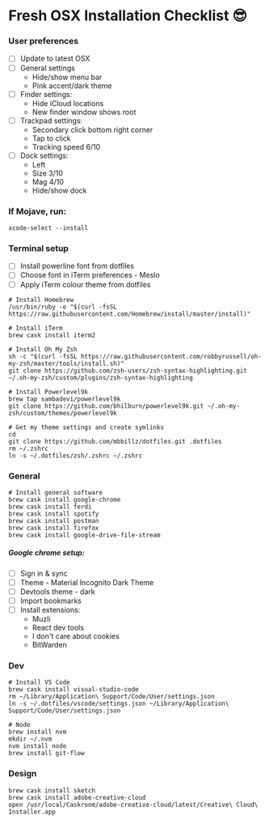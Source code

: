 # Fresh OSX Installation Checklist 😎

### User preferences

- [ ] Update to latest OSX
- [ ] General settings
  - Hide/show menu bar
  - Pink accent/dark theme
- [ ] Finder settings:
  - Hide iCloud locations
  - New finder window shows root
- [ ] Trackpad settings:
  - Secondary click bottom right corner
  - Tap to click
  - Tracking speed 6/10
- [ ] Dock settings:
  - Left
  - Size 3/10
  - Mag 4/10
  - Hide/show dock

### If Mojave, run:

`xcode-select --install`

### Terminal setup 

- [ ] Install powerline font from dotfiles
- [ ] Choose font in iTerm preferences - Meslo
- [ ] Apply iTerm colour theme from dotfiles

```
# Install Homebrew
/usr/bin/ruby -e "$(curl -fsSL https://raw.githubusercontent.com/Homebrew/install/master/install)"

# Install iTerm
brew cask install iterm2

# Install Oh My Zsh
sh -c "$(curl -fsSL https://raw.githubusercontent.com/robbyrussell/oh-my-zsh/master/tools/install.sh)"
git clone https://github.com/zsh-users/zsh-syntax-highlighting.git ~/.oh-my-zsh/custom/plugins/zsh-syntax-highlighting

# Install Powerlevel9k
brew tap sambadevi/powerlevel9k
git clone https://github.com/bhilburn/powerlevel9k.git ~/.oh-my-zsh/custom/themes/powerlevel9k

# Get my theme settings and create symlinks
cd
git clone https://github.com/mbbillz/dotfiles.git .dotfiles
rm ~/.zshrc
ln -s ~/.dotfiles/zsh/.zshrc ~/.zshrc
```

### General
```
# Install general software
brew cask install google-chrome
brew cask install ferdi
brew cask install spotify
brew cask install postman
brew cask install firefox
brew cask install google-drive-file-stream
```

##### Google chrome setup:
- [ ] Sign in & sync
- [ ] Theme - Material Incognito Dark Theme
- [ ] Devtools theme - dark
- [ ] Import bookmarks
- [ ] Install extensions:
  - Muzli
  - React dev tools
  - I don't care about cookies
  - BitWarden

### Dev
```
# Install VS Code
brew cask install visual-studio-code
rm ~/Library/Application\ Support/Code/User/settings.json
ln -s ~/.dotfiles/vscode/settings.json ~/Library/Application\ Support/Code/User/settings.json

# Node
brew install nvm
mkdir ~/.nvm
nvm install node
brew install git-flow
```

### Design
```
brew cask install sketch
brew cask install adobe-creative-cloud
open /usr/local/Caskroom/adobe-creative-cloud/latest/Creative\ Cloud\ Installer.app
```

